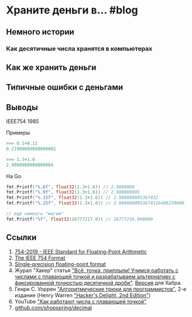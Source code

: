 # Храните деньги в… #blog

## Немного истории

### Как десятичные числа хранятся в компьютерах


## Как же хранить деньги

## Типичные ошибки с деньгами

## Выводы


IEEE754 1985

Примеры

```python
>>> 0.1+0.11
0.21000000000000002

>>> 1.3+1.6
2.9000000000000004
```

На Go

```go
fmt.Printf("%.6f", float32(1.3+1.6)) // 2.9000000
fmt.Printf("%.9f", float32(1.3+1.6)) // 2.900000095
fmt.Printf("%.15f", float32(1.3+1.6)) // 2.900000095367432
fmt.Printf("%.25f", float32(1.3+1.6)) // 2.9000000953674316406250000

// ещё немного "магии"
fmt.Printf("%f", float32(16777217.0)) // 16777216.000000
```

## Ссылки


1. [754-2019 - IEEE Standard for Floating-Point Arithmetic](https://ieeexplore.ieee.org/document/8766229)
2. [The IEEE 754 Format](http://mathcenter.oxford.emory.edu/site/cs170/ieee754/)
3. [Single-precision floating-point format](https://en.wikipedia.org/wiki/Single-precision_floating-point_format)
4. Журал "Хакер" статья ["Всё, точка, приплыли! Учимся работать с числами с плавающей точкой и разрабатываем альтернативу с фиксированной точностью десятичной дроби"](https://xakep.ru/2015/01/01/vsyo-tochka-priplyli/). [Версия](https://habr.com/ru/company/xakep/blog/257897/) для Хабра.
5. Генри С. Уоррен ["Алгоритмические трюки для программистов"](http://www.williamspublishing.com/Books/978-5-8459-1838-3.html), 2-е издание (Henry Warren ["Hacker's Delight, 2nd Edition"](https://www.amazon.com/Hackers-Delight-2nd-Henry-Warren/dp/0321842685))
6. YouTube ["Как работают числа с плавающей точкой"](https://www.youtube.com/watch?v=U0U8Ddx4TgE)
7. [github.com/shopspring/decimal](https://github.com/shopspring/decimal)
